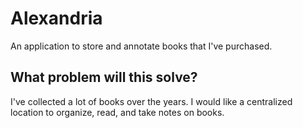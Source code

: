 # Alexandria
An application to store and annotate books that I've purchased. 

## What problem will this solve?
I've collected a lot of books over the years. I would like a centralized location to organize, read, and take notes on books.
